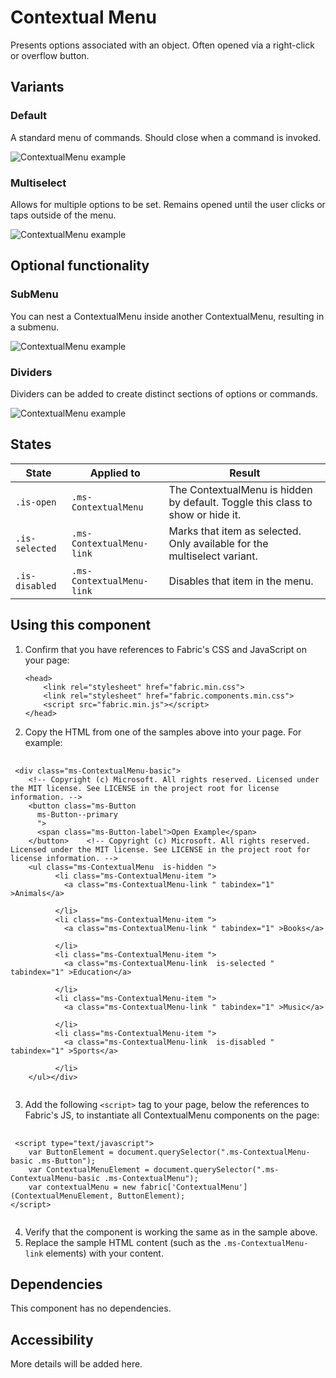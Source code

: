 # Contextual Menu
Presents options associated with an object. Often opened via a right-click or overflow button.

## Variants

### Default
A standard menu of commands. Should close when a command is invoked.



![ContextualMenu example](https://raw.githubusercontent.com/OfficeDev/office-ui-fabric-js/master/ghdocs/component_images/ContextualMenu-default.png)


### Multiselect
Allows for multiple options to be set. Remains opened until the user clicks or taps outside of the menu.



![ContextualMenu example](https://raw.githubusercontent.com/OfficeDev/office-ui-fabric-js/master/ghdocs/component_images/ContextualMenu-multiselect.png)


## Optional functionality

### SubMenu
You can nest a ContextualMenu inside another ContextualMenu, resulting in a submenu.



![ContextualMenu example](https://raw.githubusercontent.com/OfficeDev/office-ui-fabric-js/master/ghdocs/component_images/ContextualMenu-submenu.png)


### Dividers
Dividers can be added to create distinct sections of options or commands.



![ContextualMenu example](https://raw.githubusercontent.com/OfficeDev/office-ui-fabric-js/master/ghdocs/component_images/ContextualMenu-dividers.png)


## States

State | Applied to | Result
 --- | --- | ---
`.is-open` | `.ms-ContextualMenu` | The ContextualMenu is hidden by default. Toggle this class to show or hide it.
`.is-selected` | `.ms-ContextualMenu-link` | Marks that item as selected. Only available for the multiselect variant.
`.is-disabled` | `.ms-ContextualMenu-link` | Disables that item in the menu.

## Using this component
1. Confirm that you have references to Fabric's CSS and JavaScript on your page:
    ```
    <head> 
        <link rel="stylesheet" href="fabric.min.css">
        <link rel="stylesheet" href="fabric.components.min.css">
        <script src="fabric.min.js"></script>
    </head>
    ```
2. Copy the HTML from one of the samples above into your page. For example:

<pre>
    <code>
 &lt;div class&#x3D;&quot;ms-ContextualMenu-basic&quot;&gt;
    &lt;!-- Copyright (c) Microsoft. All rights reserved. Licensed under the MIT license. See LICENSE in the project root for license information. --&gt;
    &lt;button class&#x3D;&quot;ms-Button 
      ms-Button--primary
      &quot;&gt;
      &lt;span class&#x3D;&quot;ms-Button-label&quot;&gt;Open Example&lt;/span&gt;
    &lt;/button&gt;    &lt;!-- Copyright (c) Microsoft. All rights reserved. Licensed under the MIT license. See LICENSE in the project root for license information. --&gt;
    &lt;ul class&#x3D;&quot;ms-ContextualMenu  is-hidden &quot;&gt;
          &lt;li class&#x3D;&quot;ms-ContextualMenu-item &quot;&gt;
            &lt;a class&#x3D;&quot;ms-ContextualMenu-link &quot; tabindex&#x3D;&quot;1&quot; &gt;Animals&lt;/a&gt;
            
          &lt;/li&gt;
          &lt;li class&#x3D;&quot;ms-ContextualMenu-item &quot;&gt;
            &lt;a class&#x3D;&quot;ms-ContextualMenu-link &quot; tabindex&#x3D;&quot;1&quot; &gt;Books&lt;/a&gt;
            
          &lt;/li&gt;
          &lt;li class&#x3D;&quot;ms-ContextualMenu-item &quot;&gt;
            &lt;a class&#x3D;&quot;ms-ContextualMenu-link  is-selected &quot; tabindex&#x3D;&quot;1&quot; &gt;Education&lt;/a&gt;
            
          &lt;/li&gt;
          &lt;li class&#x3D;&quot;ms-ContextualMenu-item &quot;&gt;
            &lt;a class&#x3D;&quot;ms-ContextualMenu-link &quot; tabindex&#x3D;&quot;1&quot; &gt;Music&lt;/a&gt;
            
          &lt;/li&gt;
          &lt;li class&#x3D;&quot;ms-ContextualMenu-item &quot;&gt;
            &lt;a class&#x3D;&quot;ms-ContextualMenu-link  is-disabled &quot; tabindex&#x3D;&quot;1&quot; &gt;Sports&lt;/a&gt;
            
          &lt;/li&gt;
    &lt;/ul&gt;&lt;/div&gt;
    </code>
</pre>

3. Add the following `<script>` tag to your page, below the references to Fabric's JS, to instantiate all ContextualMenu components on the page:

<pre>
    <code>
 &lt;script type&#x3D;&quot;text/javascript&quot;&gt;
    var ButtonElement &#x3D; document.querySelector(&quot;.ms-ContextualMenu-basic .ms-Button&quot;);
    var ContextualMenuElement &#x3D; document.querySelector(&quot;.ms-ContextualMenu-basic .ms-ContextualMenu&quot;);
    var contextualMenu &#x3D; new fabric[&#x27;ContextualMenu&#x27;](ContextualMenuElement, ButtonElement);
&lt;/script&gt;
    </code>
</pre>

4. Verify that the component is working the same as in the sample above.
5. Replace the sample HTML content (such as the `.ms-ContextualMenu-link` elements) with your content.

## Dependencies
This component has no dependencies.

## Accessibility
More details will be added here.


<script type="text/javascript">
    var ButtonElement = document.querySelector(".ms-ContextualMenu-basic .ms-Button");
    var ContextualMenuElement = document.querySelector(".ms-ContextualMenu-basic .ms-ContextualMenu");
    var contextualMenu = new fabric['ContextualMenu'](ContextualMenuElement, ButtonElement);
</script>